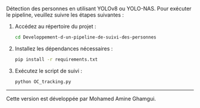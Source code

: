 Détection des personnes en utilisant YOLOv8 ou YOLO-NAS. Pour exécuter le pipeline, veuillez suivre les étapes suivantes :

1. Accédez au répertoire du projet :
   ```bash
   cd Developpement-d-un-pipeline-de-suivi-des-personnes
2. Installez les dépendances nécessaires :
   ```bash
   pip install -r requirements.txt
3. Exécutez le script de suivi :
   ```bash
   python OC_tracking.py

---
Cette version est développée par Mohamed Amine Ghamgui.
